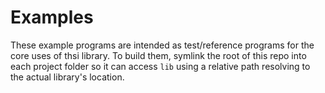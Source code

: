 # Examples

These example programs are intended as test/reference programs for the core uses
of thsi library. To build them, symlink the root of this repo into each project
folder so it can access `lib` using a relative path resolving to the actual
library's location.
